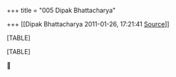 +++
title = "005 Dipak Bhattacharya"

+++
[[Dipak Bhattacharya	2011-01-26, 17:21:41 [Source](https://groups.google.com/g/bvparishat/c/WuiwVqV3Si8)]]



[TABLE]

[TABLE]



